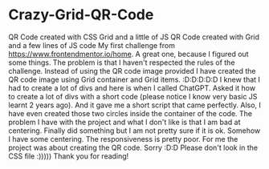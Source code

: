 # Crazy-Grid-QR-Code
QR Code created with CSS Grid and a little of JS
QR Code created with Grid and a few lines of JS code My first challenge from https://www.frontendmentor.io/home. 
A great one, because I figured out some things. The problem is that I haven't respected the rules of the challenge. 
Instead of using the QR code image provided I have created the QR code image using Grid container and Grid items. :D:D:D:D:D 
I knew that I had to create a lot of divs and here is when I called ChatGPT. 
Asked it how to create a lot of divs with a short code (please notice I know very basic JS learnt 2 years ago). 
And it gave me a short script that came perfectly. Also, I have even created those two circles inside the container of the code. 
The problem I have with the project and what I don't like is that I am bad at centering. 
Finally did something but I am not pretty sure if it is ok. Somehow I have some centering. 
The responsiveness is pretty poor. For me the project was about creating the QR code. Sorry :D:D 
Please don't look in the CSS file :))))) Thank you for reading!

